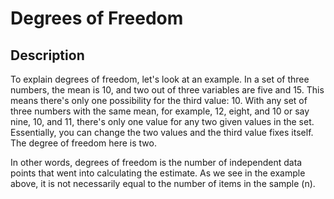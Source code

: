 # Degrees of Freedom

## Description

To explain degrees of freedom, let's look at an example.
In a set of three numbers, the mean is 10, and two out of three variables are five and 15.
This means there's only one possibility for the third value: 10.
With any set of three numbers with the same mean, for example, 12, eight, and 10 or say nine, 10, and 11, there's only one value for any two given values in the set.
Essentially, you can change the two values and the third value fixes itself.
The degree of freedom here is two.

In other words, degrees of freedom is the number of independent data points that went into calculating the estimate.
As we see in the example above, it is not necessarily equal to the number of items in the sample (n).
